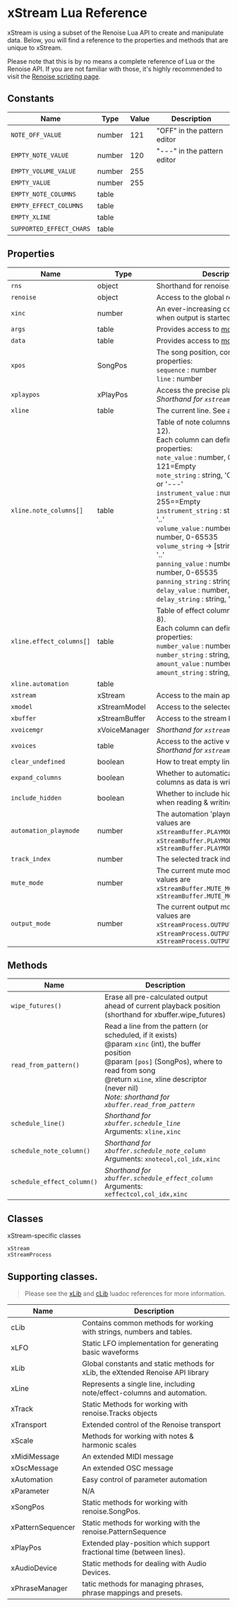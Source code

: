 # xStream Lua Reference

xStream is using a subset of the Renoise Lua API to create and manipulate data. Below, you will find a reference to the properties and methods that are unique to xStream. 

Please note that this is by no means a complete reference of Lua or the Renoise API. If you are not familiar with those, it's highly recommended to visit the [Renoise scripting page](https://github.com/renoise/xrnx).  


## Constants

|Name|Type|Value|Description|
|----|----|-----|-----------|
|`NOTE_OFF_VALUE`|number|121|"OFF" in the pattern editor
|`EMPTY_NOTE_VALUE`|number|120|"---" in the pattern editor
|`EMPTY_VOLUME_VALUE`|number|255|
|`EMPTY_VALUE`|number|255
|`EMPTY_NOTE_COLUMNS`|table
|`EMPTY_EFFECT_COLUMNS`|table
|`EMPTY_XLINE`|table
|`SUPPORTED_EFFECT_CHARS`|table

## Properties 

|Name|Type|Description|
|----|----|-----------|
|`rns`|object|Shorthand for renoise.song()  
|`renoise`|object|Access to the global renoise object  
|`xinc`|number|An ever-increasing counter, initialized when output is started  
|`args`|table|Provides access to [model arguments](about_models.md#arguments)
|`data`|table|Provides access to [model user-data](about_models.md#data)  
|`xpos`|SongPos|The song position, contains these properties:<br> `sequence` : number <br> `line` : number
|`xplaypos`|xPlayPos|Access the precise playback position<br>_Shorthand for `xstream.xpos.playpos`_    
|`xline`|table|The current line. See also [xLine](#classes) below.
|`xline.note_columns[]`|table|Table of note columns (between 1-12).<br> Each column can define the following properties:<br>`note_value` : number, 0-119, 120=Off, 121=Empty <br>`note_string` : string, 'C-0'-'G-9', 'OFF' or '---'  <br>`instrument_value` : number, 0-254, 255==Empty  <br>`instrument_string` : string, '00'-'FE' or '..'  <br>`volume_value` : number, 0-127, or number, 0-65535  <br>`volume_string` -> [string, '00'-'ZF' or '..'  <br>`panning_value` : number, 0-127 or number, 0-65535  <br>`panning_string` : string, '00'-'ZF' or '..' <br>`delay_value` : number, 0-255<br>`delay_string` : string, '00'-'FF' or '..' 
|`xline.effect_columns[]`|table|Table of effect columns (between 1-8).<br> Each column can define the following properties:<br> `number_value` : number, 0-65535  <br>`number_string` : string, '00'-'ZZ'  <br> `amount_value` : number, 0-255  <br> `amount_string` : string, '00'-'FF'  
|`xline.automation`|table|
|`xstream`|xStream|Access to the main application   
|`xmodel`|xStreamModel|Access to the selected model  
|`xbuffer`|xStreamBuffer|Access to the stream buffer
|`xvoicemgr`|xVoiceManager|_Shorthand for `xstream.voicemgr`_  
|`xvoices`|table|Access to the active voices<br>_Shorthand for `xstream.voicemgr.voices`_  
|`clear_undefined`|boolean|How to treat empty lines  
|`expand_columns`|boolean|Whether to automatically show columns as data is written  
|`include_hidden`|boolean|Whether to include hidden columns when reading & writing  
|`automation_playmode`|number|The automation 'playmode'. Possible values are `xStreamBuffer.PLAYMODE.POINTS`, `xStreamBuffer.PLAYMODE.LINEAR` and `xStreamBuffer.PLAYMODE.CUBIC`   
|`track_index`|number|The selected track index  
|`mute_mode`|number|The current mute mode. Possible values are `xStreamBuffer.MUTE_MODE.NONE` and `xStreamBuffer.MUTE_MODE.OFF`
|`output_mode`|number|The current output mode. Possible values are `xStreamProcess.OUTPUT_MODE.STREAMING`, `xStreamProcess.OUTPUT_MODE.TRACK` and `xStreamProcess.OUTPUT_MODE.SELECTION`

## Methods

|Name|Description|
|----|-----------|
|`wipe_futures()`|Erase all pre-calculated output ahead of current playback position (shorthand for xbuffer.wipe_futures)
|`read_from_pattern()`|Read a line from the pattern (or scheduled, if it exists)<br>@param `xinc` (int), the buffer position<br>@param `[pos]` (SongPos), where to read from song<br>@return `xLine`, xline descriptor (never nil)<br>_Note: shorthand for `xbuffer.read_from_pattern`_  <br>
|`schedule_line()`|_Shorthand for `xbuffer.schedule_line`_<br>Arguments: `xline,xinc`
|`schedule_note_column()`|_Shorthand for `xbuffer.schedule_note_column`_  <br>Arguments: `xnotecol,col_idx,xinc`
|`schedule_effect_column()`|_Shorthand for `xbuffer.schedule_effect_column`_<br>Arguments: `xeffectcol,col_idx,xinc`

## Classes

xStream-specific classes

    xStream
    xStreamProcess

## Supporting classes. 

> Please see the [xLib](https://renoise.github.io/luadocs/xlib/index.html) and [cLib](https://renoise.github.io/luadocs/clib/index.html) luadoc references for more information.

|Name|Description|
|----|-----------|
| cLib | Contains common methods for working with strings, numbers and tables.
| xLFO | Static LFO implementation for generating basic waveforms
| xLib | Global constants and static methods for xLib, the eXtended Renoise API library
| xLine | Represents a single line, including note/effect-columns and automation.
| xTrack | Static Methods for working with renoise.Tracks objects
| xTransport | Extended control of the Renoise transport
| xScale | Methods for working with notes & harmonic scales
| xMidiMessage | An extended MIDI message
| xOscMessage | An extended OSC message
| xAutomation | Easy control of parameter automation
| xParameter | N/A
| xSongPos | Static methods for working with renoise.SongPos.
| xPatternSequencer | Static methods for working with the renoise.PatternSequence
| xPlayPos | Extended play-position which support fractional time (between lines).
| xAudioDevice | Static methods for dealing with Audio Devices.
| xPhraseManager | tatic methods for managing phrases, phrase mappings and presets.

